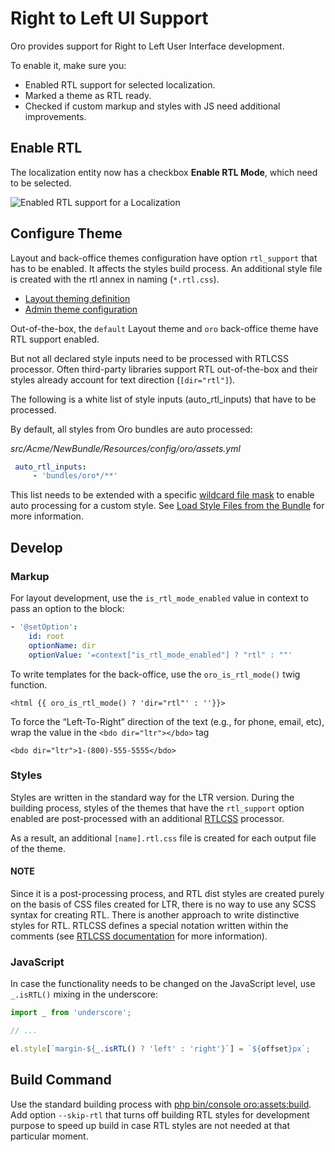 <a id="frontend-rtl-support"></a>

# Right to Left UI Support

Oro provides support for Right to Left User Interface development.

To enable it, make sure you:

- Enabled RTL support for selected localization.
- Marked a theme as RTL ready.
- Checked if custom markup and styles with JS need additional improvements.

## Enable RTL

The localization entity now has a checkbox **Enable RTL Mode**, which need to be selected.

![Enabled RTL support for a Localization](img/frontend/rtl-support/localization-configuration.png)

## Configure Theme

Layout and back-office themes configuration have option `rtl_support` that has to be enabled.
It affects the styles build process. An additional style file is created with the rtl annex in naming (`*.rtl.css`).

* [Layout theming definition](storefront/theming.md#dev-doc-frontend-layouts-theming-definition)
* <a href="https://github.com/oroinc/platform/blob/5.0/src/Oro/Bundle/ThemeBundle#adding-a-theme-using-configyml" target="_blank">Admin theme configuration</a>

Out-of-the-box, the `default` Layout theme and `oro` back-office theme have RTL support enabled.

But not all declared style inputs need to be processed with RTLCSS processor.
Often third-party libraries support RTL out-of-the-box and their styles already account for text direction (`[dir="rtl"]`).

The following is a white list of style inputs (auto_rtl_inputs) that have to be processed.

By default, all styles from Oro bundles are auto processed:

*src/Acme/NewBundle/Resources/config/oro/assets.yml*
```yaml
 auto_rtl_inputs:
     - 'bundles/oro*/**'
```

This list needs to be extended with a specific <a href="https://www.npmjs.com/package/wildcard" target="_blank">wildcard file mask</a> to enable auto processing for a custom style.
See [Load Style Files from the Bundle](../bundles/platform/AssetBundle/index.md#bundle-docs-platform-asset-bundle-load-css-from-bundle) for more information.

## Develop

### Markup

For layout development, use the `is_rtl_mode_enabled` value in context to pass an option to the block:

```yaml
- '@setOption':
    id: root
    optionName: dir
    optionValue: '=context["is_rtl_mode_enabled"] ? "rtl" : ""'
```

To write templates for the back-office, use the `oro_is_rtl_mode()` twig function.

```twig
<html {{ oro_is_rtl_mode() ? 'dir="rtl"' : ''}}>
```

To force the “Left-To-Right” direction of the text (e.g., for phone, email, etc), wrap the value in the `<bdo dir="ltr"></bdo>` tag

```twig
<bdo dir="ltr">1-(800)-555-5555</bdo>
```

### Styles

Styles are written in the standard way for the LTR version. During the building process, styles of the themes that have the `rtl_support` option enabled are post-processed with an additional <a href="https://rtlcss.com" target="_blank">RTLCSS</a> processor.

As a result, an additional `[name].rtl.css` file is created for each output file of the theme.

#### NOTE
Since it is a post-processing process, and RTL dist styles are created purely on the basis of CSS files created for LTR, there is no way to use any SCSS syntax for creating RTL. There is another approach to write distinctive styles for RTL. RTLCSS defines a special notation written within the comments (see <a href="https://rtlcss.com/learn/getting-started/why-rtlcss/" target="_blank">RTLCSS documentation</a> for more information).

### JavaScript

In case the functionality needs to be changed on the JavaScript level, use `_.isRTL()` mixing in the underscore:

```javascript
import _ from 'underscore';

// ...

el.style[`margin-${_.isRTL() ? 'left' : 'right'}`] = `${offset}px`;
```

## Build Command

Use the standard building process with [php bin/console oro:assets:build](../bundles/platform/AssetBundle/commands.md#bundle-docs-platform-asset-bundle-commands). Add option `--skip-rtl` that turns off building RTL styles for development purpose to speed up build in case RTL styles are not needed at that particular moment.

<!-- Frontend -->
